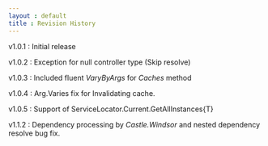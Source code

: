 ```yaml
---
layout : default
title : Revision History 
---
```


v1.0.1 : Initial release

v1.0.2 : Exception for null controller type (Skip resolve)

v1.0.3 : Included fluent *VaryByArgs* for _Caches_ method

v1.0.4 : Arg.Varies fix for Invalidating cache.

v1.0.5 : Support of ServiceLocator.Current.GetAllInstances{T}

v1.1.2 : Dependency processing by _Castle.Windsor_ and nested dependency resolve bug fix.






